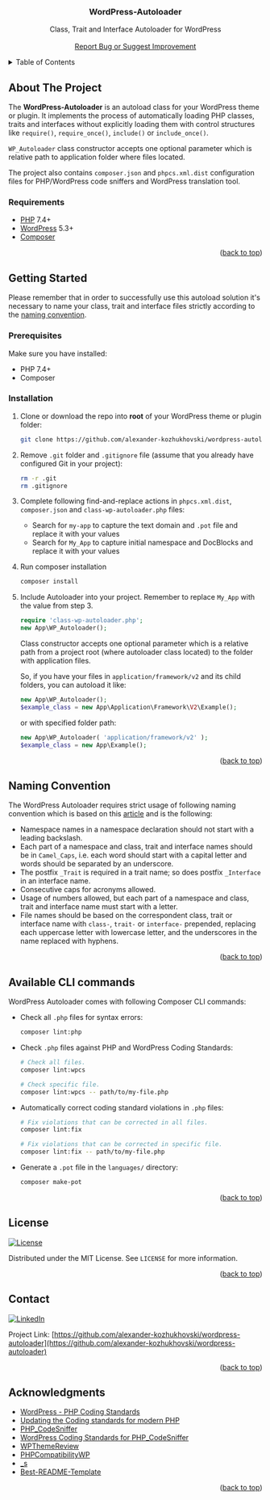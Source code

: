 <div id="top"></div>
<br />
<div align="center">

<h3 align="center">WordPress-Autoloader</h3>

  <p align="center">
    Class, Trait and Interface Autoloader for WordPress
    <br />
    <br />
    <a href="https://github.com/alexander-kozhukhovski/wordpress-autoloader/issues">Report Bug or Suggest Improvement</a>
  </p>
</div>



<!-- TABLE OF CONTENTS -->
<details>
  <summary>Table of Contents</summary>
  <ol>
    <li>
      <a href="#about-the-project">About The Project</a>
      <ul>
        <li><a href="#requirements">Requirements</a></li>
      </ul>
    </li>
    <li>
      <a href="#getting-started">Getting Started</a>
      <ul>
        <li><a href="#prerequisites">Prerequisites</a></li>
        <li><a href="#installation">Installation</a></li>
      </ul>
    </li>
    <li><a href="#naming-convention">Naming Convention</a></li>
    <li><a href="#available-cli-commands">Available CLI commands</a></li>
    <li><a href="#license">License</a></li>
    <li><a href="#contact">Contact</a></li>
    <li><a href="#acknowledgments">Acknowledgments</a></li>
  </ol>
</details>



<!-- ABOUT THE PROJECT -->
## About The Project

The **WordPress-Autoloader** is an autoload class for your WordPress theme or plugin.
It implements the process of automatically loading PHP classes, traits and interfaces without explicitly loading them with control structures like `require()`, `require_once()`, `include()` or `include_once()`.

`WP_Autoloader` class constructor accepts one optional parameter which is relative path to application folder where files located.

The project also contains `composer.json` and `phpcs.xml.dist` configuration files for PHP/WordPress code sniffers and WordPress translation tool.

### Requirements

* [PHP](https://www.php.net/) 7.4+
* [WordPress](https://reactjs.org/) 5.3+
* [Composer](https://getcomposer.org/)

<p align="right">(<a href="#top">back to top</a>)</p>



<!-- GETTING STARTED -->
## Getting Started

Please remember that in order to successfully use this autoload solution it's necessary to name your class, trait and interface files strictly according to the [naming convention](#naming-convention).


### Prerequisites

Make sure you have installed:
* PHP 7.4+
* Composer


### Installation

1. Clone or download the repo into **root** of your WordPress theme or plugin folder:
   ```sh
   git clone https://github.com/alexander-kozhukhovski/wordpress-autoloader.git
   ```
2. Remove `.git` folder and `.gitignore` file (assume that you already have configured Git in your project):
   ```sh
   rm -r .git
   rm .gitignore
   ```
3. Complete following find-and-replace actions in `phpcs.xml.dist`, `composer.json` and `class-wp-autoloader.php` files:
	- Search for `my-app` to capture the text domain and `.pot` file and replace it with your values
	- Search for `My_App` to capture initial namespace and DocBlocks and replace it with your values


4. Run composer installation
   ```sh
   composer install
   ```
5. Include Autoloader into your project. Remember to replace `My_App` with the value from step 3.
   ```php
   require 'class-wp-autoloader.php';
   new App\WP_Autoloader();
   ```
   Class constructor accepts one optional parameter which is a relative path from a project root (where autoloader class located) to the folder with application files.

   So, if you have your files in `application/framework/v2` and its child folders, you can autoload it like:
   ```php
   new App\WP_Autoloader();
   $example_class = new App\Application\Framework\V2\Example();
   ```
   or with specified folder path:
   ```php
   new App\WP_Autoloader( 'application/framework/v2' );
   $example_class = new App\Example();
   ```

<p align="right">(<a href="#top">back to top</a>)</p>



<!-- NAMING CONVENTION -->
## Naming Convention

The WordPress Autoloader requires strict usage of following naming convention which is based on this [article](https://make.wordpress.org/core/2020/03/20/updating-the-coding-standards-for-modern-php/) and is the following:


* Namespace names in a namespace declaration should not start with a leading backslash.
* Each part of a namespace and class, trait and interface names should be in `Camel_Caps`, i.e. each word should start with a capital letter and words should be separated by an underscore.
* The postfix `_Trait` is required in a trait name; so does postfix `_Interface` in an interface name.
* Consecutive caps for acronyms allowed.
* Usage of numbers allowed, but each part of a namespace and class, trait and interface name must start with a letter.
* File names should be based on the correspondent class, trait or interface name with `class-`, `trait-` or `interface-` prepended, replacing each uppercase letter with lowercase letter, and the underscores in the name replaced with hyphens.

<p align="right">(<a href="#top">back to top</a>)</p>



<!-- AVAILABLE CLI COMMANDS -->
## Available CLI commands

WordPress Autoloader comes with following Composer CLI commands:

* Check all `.php` files for syntax errors:
   ```sh
   composer lint:php
   ```
* Check `.php` files against PHP and WordPress Coding Standards:
   ```sh
   # Check all files.
   composer lint:wpcs

   # Check specific file.
   composer lint:wpcs -- path/to/my-file.php
   ```
* Automatically correct coding standard violations in `.php` files:
   ```sh
   # Fix violations that can be corrected in all files.
   composer lint:fix

   # Fix violations that can be corrected in specific file.
   composer lint:fix -- path/to/my-file.php
   ```
* Generate a `.pot` file in the `languages/` directory:
   ```sh
   composer make-pot
   ```

<p align="right">(<a href="#top">back to top</a>)</p>



<!-- LICENSE -->
## License

[![License][license-shield]][license-url]

Distributed under the MIT License. See `LICENSE` for more information.

<p align="right">(<a href="#top">back to top</a>)</p>



<!-- CONTACT -->
## Contact

[![LinkedIn][linkedin-shield]][linkedin-url]

Project Link: [https://github.com/alexander-kozhukhovski/wordpress-autoloader](https://github.com/alexander-kozhukhovski/wordpress-autoloader)

<p align="right">(<a href="#top">back to top</a>)</p>



<!-- ACKNOWLEDGMENTS -->
## Acknowledgments

* [WordPress - PHP Coding Standards](https://developer.wordpress.org/coding-standards/wordpress-coding-standards/php/)
* [Updating the Coding standards for modern PHP](https://make.wordpress.org/core/2020/03/20/updating-the-coding-standards-for-modern-php/)
* [PHP_CodeSniffer](https://github.com/squizlabs/PHP_CodeSniffer)
* [WordPress Coding Standards for PHP_CodeSniffer](https://github.com/WordPress/WordPress-Coding-Standards)
* [WPThemeReview](https://github.com/WPTT/WPThemeReview)
* [PHPCompatibilityWP](https://github.com/PHPCompatibility/PHPCompatibilityWP)
* [_s](https://github.com/automattic/_s)
* [Best-README-Template](https://github.com/othneildrew/Best-README-Template)

<p align="right">(<a href="#top">back to top</a>)</p>



<!-- MARKDOWN LINKS & IMAGES -->
<!-- https://www.markdownguide.org/basic-syntax/#reference-style-links -->
[license-shield]: https://img.shields.io/github/license/alexander-kozhukhovski/wordpress-autoloader.svg?style=for-the-badge
[license-url]: https://github.com/alexander-kozhukhovski/wordpress-autoloader/blob/master/LICENSE
[linkedin-shield]: https://img.shields.io/badge/-LinkedIn-black.svg?style=for-the-badge&logo=linkedin&colorB=555
[linkedin-url]: https://www.linkedin.com/in/bigmanku/
